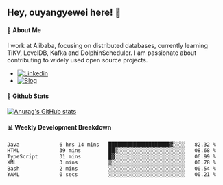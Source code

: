 ## Hey, ouyangyewei here! :wave:

#### :rocket: About Me
I work at Alibaba, focusing on distributed databases, currently learning TiKV, LevelDB, Kafka and DolphinScheduler. I am passionate about contributing to widely used open source projects.

- [![Linkedin](https://img.shields.io/badge/LinkedIn-ouyangyewei-blue)](https://www.linkedin.com/in/ouyangyewei/)
- [![Blog](https://img.shields.io/badge/Blog-yeweiouyang-orange)](https://blog.csdn.net/yeweiouyang)

#### :star2: Github Stats
[![Anurag's GitHub stats](https://github-readme-stats.vercel.app/api?username=ouyangyewei&show_icons=true&cache_seconds=3600&theme=tokyonight)](https://github.com/anuraghazra/github-readme-stats)

#### :bar_chart: Weekly Development Breakdown
<!--START_SECTION:waka-->

```text
Java             6 hrs 14 mins   ████████████████████▓░░░░   82.32 %
HTML             39 mins         ██▒░░░░░░░░░░░░░░░░░░░░░░   08.68 %
TypeScript       31 mins         █▓░░░░░░░░░░░░░░░░░░░░░░░   06.99 %
XML              3 mins          ▒░░░░░░░░░░░░░░░░░░░░░░░░   00.78 %
Bash             2 mins          ░░░░░░░░░░░░░░░░░░░░░░░░░   00.54 %
YAML             0 secs          ░░░░░░░░░░░░░░░░░░░░░░░░░   00.21 %
```

<!--END_SECTION:waka-->
